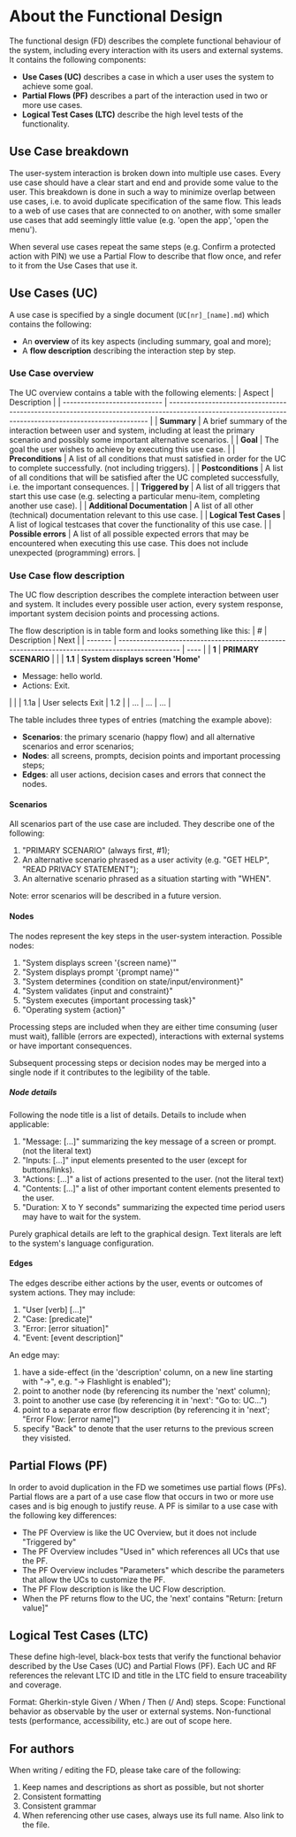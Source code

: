 # About the Functional Design
The functional design (FD) describes the complete functional behaviour of the system, including every interaction with its users and external systems. It contains the following components:
* **Use Cases (UC)** describes a case in which a user uses the system to achieve some goal.
* **Partial Flows (PF)** describes a part of the interaction used in two or more use cases.
* **Logical Test Cases (LTC)** describe the high level tests of the functionality. 

## Use Case breakdown
The user-system interaction is broken down into multiple use cases. Every use case should have a clear start and end and provide some value to the user. This breakdown is done in such a way to minimize overlap between use cases, i.e. to avoid duplicate specification of the same flow. This leads to a web of use cases that are connected to on another, with some smaller use cases that add seemingly little value (e.g. 'open the app', 'open the menu').  

When several use cases repeat the same steps (e.g. Confirm a protected action with PIN) we use a Partial Flow to describe that flow once, and refer to it from the Use Cases that use it.

## Use Cases (UC)
A use case is specified by a single document (`UC[nr]_[name].md`) which contains the following:
* An **overview** of its key aspects (including summary, goal and more);
* A **flow description** describing the interaction step by step.

### Use Case overview
The UC overview contains a table with the following elements:
| Aspect                       | Description                                                                                                                                            |
| ---------------------------- | ------------------------------------------------------------------------------------------------------------------------------------------------------ |
| **Summary**                  | A brief summary of the interaction between user and system, including at least the primary scenario and possibly some important alternative scenarios. |
| **Goal**                     | The goal the user wishes to achieve by executing this use case.                                                                                        |
| **Preconditions**            | A list of all conditions that must satisfied in order for the UC to complete successfully. (not including triggers).                                   |
| **Postconditions**           | A list of all conditions that will be satisfied after the UC completed successfully, i.e. the important consequences.                                  |
| **Triggered by**             | A list of all triggers that start this use case (e.g. selecting a particular menu-item, completing another use case).                                  |
| **Additional Documentation** | A list of all other (technical) documentation relevant to this use case.                                                                               |
| **Logical Test Cases**         | A list of logical testcases that cover the functionality of this use case.                                                                               |
| **Possible errors**          | A list of all possible expected errors that may be encountered when executing this use case. This does not include unexpected (programming) errors.    |

### Use Case flow description
The UC flow description describes the complete interaction between user and system. It includes every possible user action, every system response, important system decision points and processing actions.

The flow description is in table form and looks something like this:
| #       | Description                                                                                     | Next | 
| ------- | ----------------------------------------------------------------------------------------------- | ---- |
| **1**   | **PRIMARY SCENARIO**                                                                            |      | 
| **1.1** | **System displays screen 'Home'**<ul><li>Message: hello world.</li><li>Actions: Exit.</li></ul> |      |
| 1.1a    | User selects Exit                                                                               | 1.2  |
| ...     | ...                                                                                             | ...  |

The table includes three types of entries (matching the example above):
* **Scenarios**: the primary scenario (happy flow) and all alternative scenarios and error scenarios;
* **Nodes**: all screens, prompts, decision points and important processing steps;
* **Edges**: all user actions, decision cases and errors that connect the nodes.

#### Scenarios
All scenarios part of the use case are included. They describe one of the following:
1. "PRIMARY SCENARIO" (always first, #1);
2. An alternative scenario phrased as a user activity (e.g. "GET HELP", "READ PRIVACY STATEMENT");
3. An alternative scenario phrased as a situation starting with "WHEN".

Note: error scenarios will be described in a future version.

#### Nodes
The nodes represent the key steps in the user-system interaction. Possible nodes:
1. "System displays screen '{screen name}'"
2. "System displays prompt '{prompt name}'"
3. "System determines {condition on state/input/environment}"
4. "System validates {input and constraint}"
5. "System executes {important processing task}"
6. "Operating system {action}"

Processing steps are included when they are either time consuming (user must wait), fallible (errors are expected), interactions with external systems or have important consequences.

Subsequent processing steps or decision nodes may be merged into a single node if it contributes to the legibility of the table.

##### Node details
Following the node title is a list of details. Details to include when applicable:
1. "Message: [...]" summarizing the key message of a screen or prompt. (not the literal text)
2. "Inputs: [...]" input elements presented to the user (except for buttons/links).
3. "Actions: [...]" a list of actions presented to the user. (not the literal text)
4. "Contents: [...]" a list of other important content elements presented to the user.
5. "Duration: X to Y seconds" summarizing the expected time period users may have to wait for the system.

Purely graphical details are left to the graphical design. Text literals are left to the system's language configuration.

#### Edges
The edges describe either actions by the user, events or outcomes of system actions. They may include:
1. "User [verb] [...]"
2. "Case: [predicate]"
3. "Error: [error situation]"
4. "Event: [event description]"

An edge may:
1. have a side-effect (in the 'description' column, on a new line starting with "&rarr;", e.g. "&rarr; Flashlight is enabled");
2. point to another node (by referencing its number the 'next' column);
3. point to another use case (by referencing it in 'next': "Go to: UC...")
4. point to a separate error flow description (by referencing it in 'next'; "Error Flow: [error name]")
5. specify "Back" to denote that the user returns to the previous screen they visisted.

## Partial Flows (PF)
In order to avoid duplication in the FD we sometimes use partial flows (PFs). Partial flows are a part of a use case flow that occurs in two or more use cases and is big enough to justify reuse. A PF is similar to a use case with the following key differences:
* The PF Overview is like the UC Overview, but it does not include "Triggered by"
* The PF Overview includes "Used in" which references all UCs that use the PF.
* The PF Overview includes "Parameters" which describe the parameters that allow the UCs to customize the PF.
* The PF Flow description is like the UC Flow description.
* When the PF returns flow to the UC, the 'next' contains "Return: [return value]"

## Logical Test Cases (LTC)
These define high-level, black-box tests that verify the functional behavior described by the Use Cases (UC) and Partial Flows (PF).
Each UC and RF references the relevant LTC ID and title in the LTC field to ensure traceability and coverage.

Format: Gherkin-style Given / When / Then (/ And) steps.
Scope: Functional behavior as observable by the user or external systems. Non-functional tests (performance, accessibility, etc.) are out of scope here.

## For authors
When writing / editing the FD, please take care of the following:
1. Keep names and descriptions as short as possible, but not shorter
2. Consistent formatting
3. Consistent grammar
4. When referencing other use cases, always use its full name. Also link to the file.
